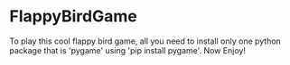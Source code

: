 # FlappyBirdGame
To play this cool flappy bird game, all you need to install only one python package that is 'pygame' using 'pip install pygame'.
Now Enjoy!
